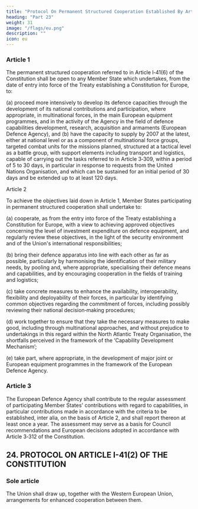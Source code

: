 ```yaml
---
title: "Protocol On Permanent Structured Cooperation Established By Article 1-41 and Article 3-312 of The Constitution"
heading: "Part 23"
weight: 31
image: "/flags/eu.png"
description: ""
icon: eu
---
```



<!-- THE HIGH CONTRACTING PARTIES,
HAVING REGARD TO Article I‑41(6) and Article 3‑312 of the Constitution,
RECALLING that the Union is pursuing a common foreign and security policy based on the achievement of growing
convergence of action by Member States;
RECALLING that the common security and defence policy is an integral part of the common foreign and security
policy; that it provides the Union with operational capacity drawing on civil and military assets; that the Union may use
such assets in the tasks referred to in Article 3‑309 of the Constitution outside the Union for peace‑keeping, conflict
prevention and strengthening international security in accordance with the principles of the United Nations Charter;
that the performance of these tasks is to be undertaken using capabilities provided by the Member States in accordance
with the principle of a single set of forces;
RECALLING that the common security and defence policy of the Union does not prejudice the specific character of the
security and defence policy of certain Member States;
RECALLING that the common security and defence policy of the Union respects the obligations under the North
Atlantic Treaty of those Member States, which see their common defence realised in the North Atlantic Treaty
Organisation, which remains the foundation of the collective defence of its members, and is compatible with the
common security and defence policy established within that framework;
CONVINCED that a more assertive Union role in security and defence matters will contribute to the vitality of a
renewed Atlantic Alliance, in accordance with the Berlin Plus arrangements;
DETERMINED to ensure that the Union is capable of fully assuming its responsibilities within the international
community;
RECOGNISING that the United Nations Organisation may request the Union's assistance for the urgent implementation
of missions undertaken under Chapters VI and VII of the United Nations Charter;
RECOGNISING that the strengthening of the security and defence policy will require efforts by Member States in the
area of capabilities;
CONSCIOUS that embarking on a new stage in the development of the European security and defence policy involves a
determined effort by the Member States concerned;
RECALLING the importance of the Minister for Foreign Affairs being fully involved in proceedings relating to
permanent structured cooperation,
HAVE AGREED UPON the following provisions, which shall be annexed to the Constitution: -->

### Article 1

The permanent structured cooperation referred to in Article I‑41(6) of the Constitution shall be open
to any Member State which undertakes, from the date of entry into force of the Treaty establishing a
Constitution for Europe, to:

(a) proceed more intensively to develop its defence capacities through the development of its
national contributions and participation, where appropriate, in multinational forces, in the main
European equipment programmes, and in the activity of the Agency in the field of defence
capabilities development, research, acquisition and armaments (European Defence Agency), and
(b) have the capacity to supply by 2007 at the latest, either at national level or as a component of
multinational force groups, targeted combat units for the missions planned, structured at a
tactical level as a battle group, with support elements including transport and logistics, capable of
carrying out the tasks referred to in Article 3‑309, within a period of 5 to 30 days, in particular
in response to requests from the United Nations Organisation, and which can be sustained for an
initial period of 30 days and be extended up to at least 120 days.

Article 2

To achieve the objectives laid down in Article 1, Member States participating in permanent structured
cooperation shall undertake to:

(a) cooperate, as from the entry into force of the Treaty establishing a Constitution for Europe, with a
view to achieving approved objectives concerning the level of investment expenditure on defence
equipment, and regularly review these objectives, in the light of the security environment and of
the Union's international responsibilities;

(b) bring their defence apparatus into line with each other as far as possible, particularly by
harmonising the identification of their military needs, by pooling and, where appropriate,
specialising their defence means and capabilities, and by encouraging cooperation in the fields of
training and logistics;

(c) take concrete measures to enhance the availability, interoperability, flexibility and deployability of
their forces, in particular by identifying common objectives regarding the commitment of forces,
including possibly reviewing their national decision‑making procedures;

(d) work together to ensure that they take the necessary measures to make good, including through
multinational approaches, and without prejudice to undertakings in this regard within the North
Atlantic Treaty Organisation, the shortfalls perceived in the framework of the ‘Capability
Development Mechanism’;

(e) take part, where appropriate, in the development of major joint or European equipment
programmes in the framework of the European Defence Agency.


### Article 3

The European Defence Agency shall contribute to the regular assessment of participating Member
States' contributions with regard to capabilities, in particular contributions made in accordance with
the criteria to be established, inter alia, on the basis of Article 2, and shall report thereon at least once
a year. The assessment may serve as a basis for Council recommendations and European decisions
adopted in accordance with Article 3‑312 of the Constitution.


## 24. PROTOCOL ON ARTICLE I-41(2) OF THE CONSTITUTION

<!-- THE HIGH CONTRACTING PARTIES,
BEARING IN MIND the need to implement fully the provisions of Article I-41(2) of the Constitution;
BEARING IN MIND that the policy of the Union in accordance with Article I-41(2) of the Constitution shall not
prejudice the specific character of the security and defence policy of certain Member States and shall respect the
obligations of certain Member States, which see their common defence realised in the North Atlantic Treaty
Organisation, under the North Atlantic Treaty and be compatible with the common security and defence policy
established within that framework,
HAVE AGREED UPON the following provision, which is annexed to the Treaty establishing a Constitution for Europe: -->

### Sole article

The Union shall draw up, together with the Western European Union, arrangements for enhanced
cooperation between them.


